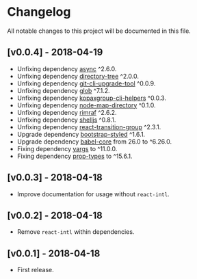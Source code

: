 # Changelog

All notable changes to this project will be documented in this file.

## [v0.0.4] - 2018-04-19

- Unfixing dependency [async](https://www.npmjs.com/package/async) ^2.6.0.
- Unfixing dependency [directory-tree](https://www.npmjs.com/package/directory-tree) ^2.0.0.
- Unfixing dependency [git-cli-upgrade-tool](https://www.npmjs.com/package/git-cli-upgrade-tool) ^0.0.9.
- Unfixing dependency [glob](https://www.npmjs.com/package/glob) ^7.1.2.
- Unfixing dependency [kopaxgroup-cli-helpers](https://www.npmjs.com/package/kopaxgroup-cli-helpers) ^0.0.3.
- Unfixing dependency [node-map-directory](https://www.npmjs.com/package/node-map-directory) ^0.1.0.
- Unfixing dependency [rimraf](https://www.npmjs.com/package/rimraf) ^2.6.2.
- Unfixing dependency [shelljs](https://www.npmjs.com/package/shelljs) ^0.8.1.
- Unfixing dependency [react-transition-group](https://www.npmjs.com/package/react-transition-group) ^2.3.1.
- Upgrade dependency [bootstrap-styled](https://www.npmjs.com/package/bootstrap-styled) ^1.6.1.
- Upgrade dependency [babel-core](https://www.npmjs.com/package/babel-core) from 26.0 to ^6.26.0.
- Fixing dependency [yargs](https://www.npmjs.com/package/yargs) to ^11.0.0.
- Fixing dependency [prop-types](https://www.npmjs.com/package/prop-types) to ^15.6.1.

## [v0.0.3] - 2018-04-18

- Improve documentation for usage without `react-intl`.

## [v0.0.2] - 2018-04-18

- Remove `react-intl` within dependencies.

## [v0.0.1] - 2018-04-18

- First release.
